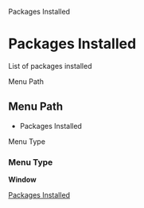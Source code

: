 
Packages Installed
# Packages Installed


List of packages installed

Menu Path
## Menu Path



- Packages Installed

Menu Type
### Menu Type

**Window**


[Packages Installed](../../functional-guide/window/window-packages-installed.md)